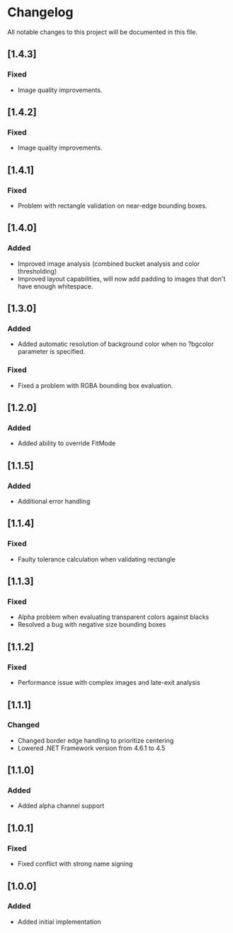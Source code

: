 # Changelog

All notable changes to this project will be documented in this file.

## [1.4.3]

### Fixed
- Image quality improvements.

## [1.4.2]

### Fixed
- Image quality improvements.

## [1.4.1]

### Fixed
- Problem with rectangle validation on near-edge bounding boxes.

## [1.4.0]

### Added
- Improved image analysis (combined bucket analysis and color thresholding)
- Improved layout capabilities, will now add padding to images that don't have enough whitespace.

## [1.3.0]

### Added
- Added automatic resolution of background color when no ?bgcolor parameter is specified.

### Fixed
- Fixed a problem with RGBA bounding box evaluation.

## [1.2.0]

### Added
- Added ability to override FitMode

## [1.1.5]

### Added
- Additional error handling

## [1.1.4]

### Fixed
- Faulty tolerance calculation when validating rectangle

## [1.1.3]

### Fixed
- Alpha problem when evaluating transparent colors against blacks
- Resolved a bug with negative size bounding boxes

## [1.1.2]

### Fixed
- Performance issue with complex images and late-exit analysis

## [1.1.1]

### Changed
- Changed border edge handling to prioritize centering
- Lowered .NET Framework version from 4.6.1 to 4.5

## [1.1.0]

### Added
- Added alpha channel support

## [1.0.1]

### Fixed
- Fixed conflict with strong name signing

## [1.0.0]

### Added
- Added initial implementation